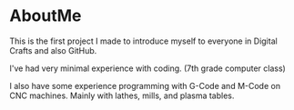 # AboutMe
This is the first project I made to introduce myself to everyone in
Digital Crafts and also GitHub.

I've had very minimal experience with coding. (7th grade computer class)

I also have some experience programming with G-Code and M-Code on
CNC machines. Mainly with lathes, mills, and plasma tables. 

